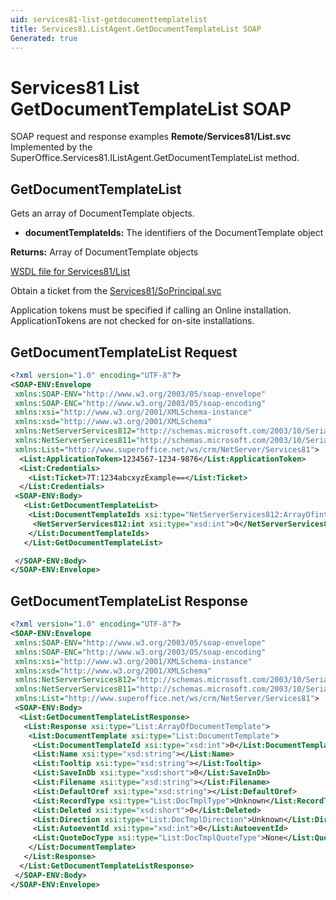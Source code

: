 ```yaml
---
uid: services81-list-getdocumenttemplatelist
title: Services81.ListAgent.GetDocumentTemplateList SOAP
Generated: true
---
```


# Services81 List GetDocumentTemplateList SOAP

SOAP request and response examples **Remote/Services81/List.svc**
Implemented by the <see cref="M:SuperOffice.Services81.IListAgent.GetDocumentTemplateList">SuperOffice.Services81.IListAgent.GetDocumentTemplateList</see> method.

## GetDocumentTemplateList

Gets an array of DocumentTemplate objects.

* **documentTemplateIds:** The identifiers of the DocumentTemplate object

**Returns:** Array of DocumentTemplate objects


[WSDL file for Services81/List](../Services81-List.md)

Obtain a ticket from the [Services81/SoPrincipal.svc](../SoPrincipal/SoPrincipal.md)

Application tokens must be specified if calling an Online installation. ApplicationTokens are not checked for on-site installations.

## GetDocumentTemplateList Request

```xml
<?xml version="1.0" encoding="UTF-8"?>
<SOAP-ENV:Envelope
 xmlns:SOAP-ENV="http://www.w3.org/2003/05/soap-envelope"
 xmlns:SOAP-ENC="http://www.w3.org/2003/05/soap-encoding"
 xmlns:xsi="http://www.w3.org/2001/XMLSchema-instance"
 xmlns:xsd="http://www.w3.org/2001/XMLSchema"
 xmlns:NetServerServices812="http://schemas.microsoft.com/2003/10/Serialization/Arrays"
 xmlns:NetServerServices811="http://schemas.microsoft.com/2003/10/Serialization/"
 xmlns:List="http://www.superoffice.net/ws/crm/NetServer/Services81">
  <List:ApplicationToken>1234567-1234-9876</List:ApplicationToken>
  <List:Credentials>
    <List:Ticket>7T:1234abcxyzExample==</List:Ticket>
  </List:Credentials>
 <SOAP-ENV:Body>
   <List:GetDocumentTemplateList>
    <List:DocumentTemplateIds xsi:type="NetServerServices812:ArrayOfint">
     <NetServerServices812:int xsi:type="xsd:int">0</NetServerServices812:int>
    </List:DocumentTemplateIds>
   </List:GetDocumentTemplateList>

 </SOAP-ENV:Body>
</SOAP-ENV:Envelope>

```


## GetDocumentTemplateList Response

```xml
<?xml version="1.0" encoding="UTF-8"?>
<SOAP-ENV:Envelope
 xmlns:SOAP-ENV="http://www.w3.org/2003/05/soap-envelope"
 xmlns:SOAP-ENC="http://www.w3.org/2003/05/soap-encoding"
 xmlns:xsi="http://www.w3.org/2001/XMLSchema-instance"
 xmlns:xsd="http://www.w3.org/2001/XMLSchema"
 xmlns:NetServerServices812="http://schemas.microsoft.com/2003/10/Serialization/Arrays"
 xmlns:NetServerServices811="http://schemas.microsoft.com/2003/10/Serialization/"
 xmlns:List="http://www.superoffice.net/ws/crm/NetServer/Services81">
 <SOAP-ENV:Body>
  <List:GetDocumentTemplateListResponse>
   <List:Response xsi:type="List:ArrayOfDocumentTemplate">
    <List:DocumentTemplate xsi:type="List:DocumentTemplate">
     <List:DocumentTemplateId xsi:type="xsd:int">0</List:DocumentTemplateId>
     <List:Name xsi:type="xsd:string"></List:Name>
     <List:Tooltip xsi:type="xsd:string"></List:Tooltip>
     <List:SaveInDb xsi:type="xsd:short">0</List:SaveInDb>
     <List:Filename xsi:type="xsd:string"></List:Filename>
     <List:DefaultOref xsi:type="xsd:string"></List:DefaultOref>
     <List:RecordType xsi:type="List:DocTmplType">Unknown</List:RecordType>
     <List:Deleted xsi:type="xsd:short">0</List:Deleted>
     <List:Direction xsi:type="List:DocTmplDirection">Unknown</List:Direction>
     <List:AutoeventId xsi:type="xsd:int">0</List:AutoeventId>
     <List:QuoteDocType xsi:type="List:DocTmplQuoteType">None</List:QuoteDocType>
    </List:DocumentTemplate>
   </List:Response>
  </List:GetDocumentTemplateListResponse>
 </SOAP-ENV:Body>
</SOAP-ENV:Envelope>

```

